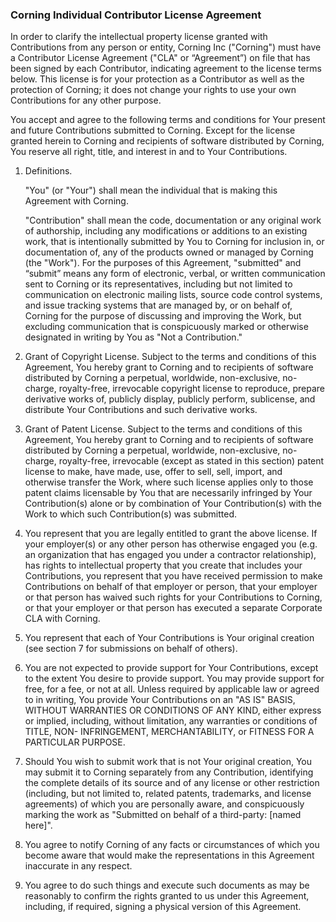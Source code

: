 ### Corning Individual Contributor License Agreement

In order to clarify the intellectual property license granted with Contributions from any person or entity, Corning Inc ("Corning") must have a Contributor License Agreement ("CLA" or “Agreement”) on file that has been signed by each Contributor, indicating agreement to the license terms below. This license is for your protection as a Contributor as well as the protection of Corning; it does not change your rights to use your own Contributions for any other purpose.

You accept and agree to the following terms and conditions for Your present and future Contributions submitted to Corning. Except for the license granted herein to Corning and recipients of software distributed by Corning, You reserve all right, title, and interest in and to Your Contributions.
1.	Definitions.

    "You" (or "Your") shall mean the individual that is making this Agreement with Corning. 

    "Contribution" shall mean the code, documentation or any original work of authorship, including any modifications or additions to an existing work, that is intentionally submitted by You to Corning for inclusion in, or documentation of, any of the products owned or managed by Corning (the "Work"). For the purposes of this Agreement, "submitted" and “submit” means any form of electronic, verbal, or written communication sent to Corning or its representatives, including but not limited to communication on electronic mailing lists, source code control systems, and issue tracking systems that are managed by, or on behalf of, Corning for the purpose of discussing and improving the Work, but excluding communication that is conspicuously marked or otherwise designated in writing by You as "Not a Contribution."

2.	Grant of Copyright License. Subject to the terms and conditions of this Agreement, You hereby grant to Corning and to recipients of software distributed by Corning a perpetual, worldwide, non-exclusive, no-charge, royalty-free, irrevocable copyright license to reproduce, prepare derivative works of, publicly display, publicly perform, sublicense, and distribute Your Contributions and such derivative works.

3.	Grant of Patent License. Subject to the terms and conditions of this Agreement, You hereby grant to Corning and to recipients of software distributed by Corning a perpetual, worldwide, non-exclusive, no-charge, royalty-free, irrevocable (except as stated in this section) patent license to make, have made, use, offer to sell, sell, import, and otherwise transfer the Work, where such license applies only to those patent claims licensable by You that are necessarily infringed by Your Contribution(s) alone or by combination of Your Contribution(s) with the Work to which such Contribution(s) was submitted. 

4.	You represent that you are legally entitled to grant the above license. If your employer(s) or any other person has otherwise engaged you (e.g. an organization that has engaged you under a contractor relationship), has rights to intellectual property that you create that includes your Contributions, you represent that you have received permission to make Contributions on behalf of that employer or person, that your employer or that person has waived such rights for your Contributions to Corning, or that your employer or that person has executed a separate Corporate CLA with Corning.

5.	You represent that each of Your Contributions is Your original creation (see section 7 for submissions on behalf of others). 

6.	You are not expected to provide support for Your Contributions, except to the extent You desire to provide support. You may provide support for free, for a fee, or not at all. Unless required by applicable law or agreed to in writing, You provide Your Contributions on an "AS IS" BASIS, WITHOUT WARRANTIES OR CONDITIONS OF ANY KIND, either express or implied, including, without limitation, any warranties or conditions of TITLE, NON- INFRINGEMENT, MERCHANTABILITY, or FITNESS FOR A PARTICULAR PURPOSE.

7.	Should You wish to submit work that is not Your original creation, You may submit it to Corning separately from any Contribution, identifying the complete details of its source and of any license or other restriction (including, but not limited to, related patents, trademarks, and license agreements) of which you are personally aware, and conspicuously marking the work as "Submitted on behalf of a third-party: [named here]".

8.	You agree to notify Corning of any facts or circumstances of which you become aware that would make the representations in this Agreement inaccurate in any respect.

9.	You agree to do such things and execute such documents as may be reasonably to confirm the rights granted to us under this Agreement, including, if required, signing a physical version of this Agreement.